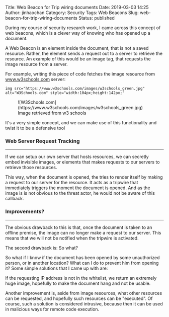 Title: Web Beacon for Trip wiring documents
Date: 2019-03-03 14:25
Author: jinhaochan
Category: Security
Tags: Web Beacons
Slug: web-beacon-for-trip-wiring-documents
Status: published

<!-- wp:paragraph -->

During my course of security research work, I came across this concept of web beacons, which is a clever way of knowing who has opened up a document.

<!-- /wp:paragraph -->

<!-- wp:paragraph -->

A Web Beacon is an element inside the document, that is not a saved resource. Rather, the element sends a request out to a server to retrieve the resource. An example of this would be an image tag, that requests the image resource from a server.

<!-- /wp:paragraph -->

<!-- wp:paragraph -->

For example, writing this piece of code fetches the image resource from www.w3schools.com server:

<!-- /wp:paragraph -->

<!-- wp:paragraph -->

`img src="https://www.w3schools.com/images/w3schools_green.jpg" alt="W3Schools.com" style="width:104px;height:142px;"`

<!-- /wp:paragraph -->

<!-- wp:image {"align":"center"} -->

<div class="wp-block-image">

<figure class="aligncenter">
![W3Schools.com](https://www.w3schools.com/images/w3schools_green.jpg)  
<figcaption>
Image retrieved from w3 schools
</figcaption>
</figure>

</div>

<!-- /wp:image -->

<!-- wp:paragraph -->

It's a very simple concept, and we can make use of this functionality and twist it to be a defensive tool

<!-- /wp:paragraph -->

<!-- wp:heading {"level":3} -->

### Web Server Request Tracking

<!-- /wp:heading -->

<!-- wp:separator -->

------------------------------------------------------------------------

<!-- /wp:separator -->

</p>
<!-- wp:paragraph -->

If we can setup our own server that hosts resources, we can secretly embed invisible images, or elements that makes requests to our servers to retrieve those resources.

<!-- /wp:paragraph -->

<!-- wp:paragraph -->

This way, when the document is opened, the tries to render itself by making a request to our server for the resource. It acts as a tripwire that immediately triggers the moment the document is opened. And as the image is is not obvious to the threat actor, he would not be aware of this callback.

<!-- /wp:paragraph -->

<!-- wp:heading {"level":3} -->

### Improvements?

<!-- /wp:heading -->

<!-- wp:separator -->

------------------------------------------------------------------------

<!-- /wp:separator -->

</p>
<!-- wp:paragraph -->

The obvious drawback to this is that, once the document is taken to an offline premise, the image can no longer make a request to our server. This means that we will not be notified when the tripwire is activated.

<!-- /wp:paragraph -->

<!-- wp:paragraph -->

The second drawback is: So what?

<!-- /wp:paragraph -->

<!-- wp:paragraph -->

So what if I know if the document has been opened by some unauthorized person, or in another location? What can I do to prevent him from opening it? Some simple solutions that I came up with are:

<!-- /wp:paragraph -->

<!-- wp:paragraph -->

If the requesting IP address is not in the whitelist, we return an extremely huge image, hopefully to make the document hang and not be usable.

<!-- /wp:paragraph -->

<!-- wp:paragraph -->

Another improvement is, aside from image resources, what other resources can be requested, and hopefully such resources can be "executed". Of course, such a solution is considered intrusive, because then it can be used in malicious ways for remote code execution.

<!-- /wp:paragraph -->
